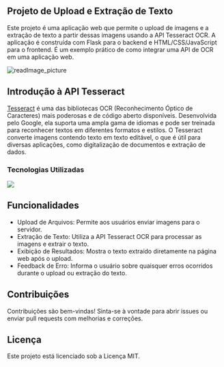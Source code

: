 ## Projeto de Upload e Extração de Texto

Este projeto é uma aplicação web que permite o upload de imagens e a extração de texto a partir dessas imagens usando a API Tesseract OCR. A aplicação é construída com Flask para o backend e HTML/CSS/JavaScript para o frontend. É um exemplo prático de como integrar uma API de OCR em uma aplicação web.

![readImage_picture](https://github.com/user-attachments/assets/66883c62-d1cd-4d22-94ad-4d6a9234be47)


## Introdução à API Tesseract
[Tesseract](https://github.com/tesseract-ocr/tesseract/tree/main) é uma das bibliotecas OCR (Reconhecimento Óptico de Caracteres) mais poderosas e de código aberto disponíveis. Desenvolvida pelo Google, ela suporta uma ampla gama de idiomas e pode ser treinada para reconhecer textos em diferentes formatos e estilos. O Tesseract converte imagens contendo texto em texto editável, o que é útil para diversas aplicações, como digitalização de documentos e extração de dados.

### Tecnologias Utilizadas

<a href="https://skillicons.dev">
  <img src="https://skillicons.dev/icons?i=python,flask,html,css,js,heroku,api" />
</a>

<br>

## Funcionalidades
  * Upload de Arquivos: Permite aos usuários enviar imagens para o servidor.
  * Extração de Texto: Utiliza a API Tesseract OCR para processar as imagens e extrair o texto.
  * Exibição de Resultados: Mostra o texto extraído diretamente na página web após o upload.
  * Feedback de Erro: Informa o usuário sobre quaisquer erros ocorridos durante o upload ou extração do texto.

## Contribuições

Contribuições são bem-vindas! Sinta-se à vontade para abrir issues ou enviar pull requests com melhorias e correções.

## Licença

Este projeto está licenciado sob a Licença MIT.
